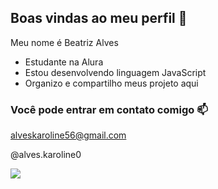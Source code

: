 ## Boas vindas ao meu perfil 💜

Meu nome é Beatriz Alves

- Estudante na Alura
- Estou desenvolvendo linguagem JavaScript
- Organizo e compartilho meus projeto aqui

### Você pode entrar em contato comigo 📫
alveskaroline56@gmail.com

@alves.karoline0
  
![](https://media1.tenor.com/m/z_KoI0-y7rEAAAAC/chaos.gif)
